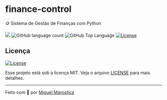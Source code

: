 # finance-control
🪙 Sistema de Gestão de Finanças com Python

<p>
  <img src="https://img.shields.io/badge/made%20by-Miguel%20Marostica-ffee00?style=flat-square">
  <img alt="GitHub language count" src="https://img.shields.io/github/languages/count/yMiguelzin/psychologist-manager?color=ffee00&style=flat-square">
  <img alt="GitHub Top Language" src="https://img.shields.io/github/languages/top/yMiguelzin/psychologist-manager?color=ffee00&style=flat-square">
  <a href="https://opensource.org/licenses/MIT">
    <img alt="License" src="https://img.shields.io/badge/license-MIT-ffee00?style=flat-square">
  </a>
</p>

## Licença
<a href="https://opensource.org/licenses/MIT">
    <img alt="License" src="https://img.shields.io/badge/license-MIT-ffee00?style=flat-square">
</a>

<br>

Esse projeto está sob a licença MIT. Veja o arquivo [LICENSE](/LICENSE) para mais detalhes.

---

Feito com 💛 por [Miguel Marostica](https://github.com/yMiguelzin)
